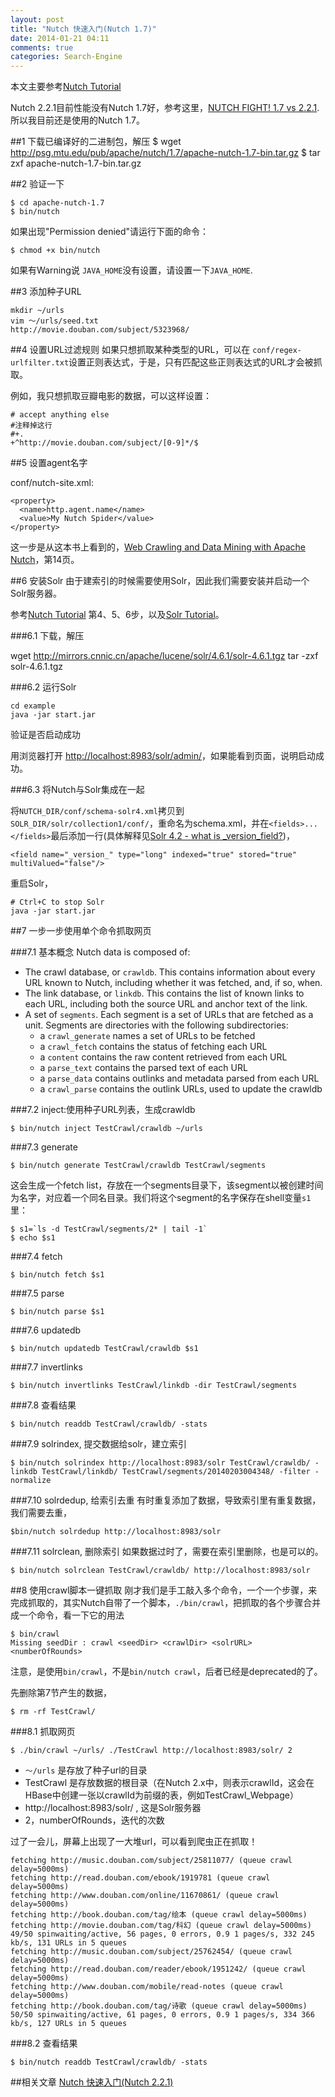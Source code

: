 ```yaml
---
layout: post
title: "Nutch 快速入门(Nutch 1.7)"
date: 2014-01-21 04:11
comments: true
categories: Search-Engine
---
```

本文主要参考[Nutch Tutorial](http://wiki.apache.org/nutch/NutchTutorial)

Nutch 2.2.1目前性能没有Nutch 1.7好，参考这里，[NUTCH FIGHT! 1.7 vs 2.2.1](http://digitalpebble.blogspot.com/2013/09/nutch-fight-17-vs-221.html). 所以我目前还是使用的Nutch 1.7。

##1 下载已编译好的二进制包，解压
    $ wget http://psg.mtu.edu/pub/apache/nutch/1.7/apache-nutch-1.7-bin.tar.gz
    $ tar zxf apache-nutch-1.7-bin.tar.gz

##2 验证一下

    $ cd apache-nutch-1.7
    $ bin/nutch

如果出现"Permission denied"请运行下面的命令：

    $ chmod +x bin/nutch

如果有Warning说 `JAVA_HOME`没有设置，请设置一下`JAVA_HOME`.

##3 添加种子URL

    mkdir ~/urls
    vim ～/urls/seed.txt
    http://movie.douban.com/subject/5323968/

##4 设置URL过滤规则
如果只想抓取某种类型的URL，可以在 `conf/regex-urlfilter.txt`设置正则表达式，于是，只有匹配这些正则表达式的URL才会被抓取。

<!--more-->

例如，我只想抓取豆瓣电影的数据，可以这样设置：
    
    # accept anything else
    #注释掉这行
    #+.
    +^http://movie.douban.com/subject/[0-9]*/$

##5 设置agent名字

conf/nutch-site.xml:

    <property>
      <name>http.agent.name</name>
      <value>My Nutch Spider</value>
    </property>

这一步是从这本书上看到的，[Web Crawling and Data Mining with Apache Nutch](http://www.packtpub.com/web-crawling-and-data-mining-with-apache-nutch/book)，第14页。

##6 安装Solr
由于建索引的时候需要使用Solr，因此我们需要安装并启动一个Solr服务器。

参考[Nutch Tutorial](http://wiki.apache.org/nutch/NutchTutorial) 第4、5、6步，以及[Solr Tutorial](http://lucene.apache.org/solr/4_6_1/tutorial.html)。

###6.1 下载，解压

wget http://mirrors.cnnic.cn/apache/lucene/solr/4.6.1/solr-4.6.1.tgz
tar -zxf solr-4.6.1.tgz

###6.2 运行Solr

    cd example
    java -jar start.jar

验证是否启动成功

用浏览器打开 <http://localhost:8983/solr/admin/>，如果能看到页面，说明启动成功。

###6.3 将Nutch与Solr集成在一起

将`NUTCH_DIR/conf/schema-solr4.xml`拷贝到`SOLR_DIR/solr/collection1/conf/`，重命名为schema.xml，并在`<fields>...</fields>`最后添加一行(具体解释见[Solr 4.2 - what is _version_field?](http://stackoverflow.com/questions/15527380/solr-4-2-what-is-version-field))，

    <field name="_version_" type="long" indexed="true" stored="true" multiValued="false"/>

重启Solr，

    # Ctrl+C to stop Solr
    java -jar start.jar

##7 一步一步使用单个命令抓取网页

###7.1 基本概念
Nutch data is composed of:

- The crawl database, or `crawldb`. This contains information about every URL known to Nutch, including whether it was fetched, and, if so, when.
- The link database, or `linkdb`. This contains the list of known links to each URL, including both the source URL and anchor text of the link.
- A set of `segments`. Each segment is a set of URLs that are fetched as a unit. Segments are directories with the following subdirectories:
  + a `crawl_generate` names a set of URLs to be fetched
  + a `crawl_fetch` contains the status of fetching each URL
  + a `content` contains the raw content retrieved from each URL
  + a `parse_text` contains the parsed text of each URL
  + a `parse_data` contains outlinks and metadata parsed from each URL
  + a `crawl_parse` contains the outlink URLs, used to update the crawldb

###7.2 inject:使用种子URL列表，生成crawldb

    $ bin/nutch inject TestCrawl/crawldb ~/urls

###7.3 generate

    $ bin/nutch generate TestCrawl/crawldb TestCrawl/segments

这会生成一个fetch list，存放在一个segments目录下，该segment以被创建时间为名字，对应着一个同名目录。我们将这个segment的名字保存在shell变量`s1`里：

    $ s1=`ls -d TestCrawl/segments/2* | tail -1`
    $ echo $s1

###7.4 fetch

    $ bin/nutch fetch $s1

###7.5 parse

    $ bin/nutch parse $s1

###7.6 updatedb

    $ bin/nutch updatedb TestCrawl/crawldb $s1

###7.7 invertlinks

    $ bin/nutch invertlinks TestCrawl/linkdb -dir TestCrawl/segments

###7.8 查看结果

    $ bin/nutch readdb TestCrawl/crawldb/ -stats

###7.9 solrindex, 提交数据给solr，建立索引

    $ bin/nutch solrindex http://localhost:8983/solr TestCrawl/crawldb/ -linkdb TestCrawl/linkdb/ TestCrawl/segments/20140203004348/ -filter -normalize

###7.10 solrdedup, 给索引去重
有时重复添加了数据，导致索引里有重复数据，我们需要去重，

    $bin/nutch solrdedup http://localhost:8983/solr

###7.11 solrclean, 删除索引
如果数据过时了，需要在索引里删除，也是可以的。

    $ bin/nutch solrclean TestCrawl/crawldb/ http://localhost:8983/solr

##8 使用crawl脚本一键抓取
刚才我们是手工敲入多个命令，一个一个步骤，来完成抓取的，其实Nutch自带了一个脚本，`./bin/crawl`，把抓取的各个步骤合并成一个命令，看一下它的用法

    $ bin/crawl 
    Missing seedDir : crawl <seedDir> <crawlDir> <solrURL> <numberOfRounds>

注意，是使用`bin/crawl`，不是`bin/nutch crawl`，后者已经是deprecated的了。

先删除第7节产生的数据，

    $ rm -rf TestCrawl/

###8.1 抓取网页

    $ ./bin/crawl ~/urls/ ./TestCrawl http://localhost:8983/solr/ 2

* `～/urls` 是存放了种子url的目录
* TestCrawl 是存放数据的根目录（在Nutch 2.x中，则表示crawlId，这会在HBase中创建一张以crawlId为前缀的表，例如TestCrawl_Webpage）
* http://localhost:8983/solr/ , 这是Solr服务器
* 2，numberOfRounds，迭代的次数

过了一会儿，屏幕上出现了一大堆url，可以看到爬虫正在抓取！

    fetching http://music.douban.com/subject/25811077/ (queue crawl delay=5000ms)
    fetching http://read.douban.com/ebook/1919781 (queue crawl delay=5000ms)
    fetching http://www.douban.com/online/11670861/ (queue crawl delay=5000ms)
    fetching http://book.douban.com/tag/绘本 (queue crawl delay=5000ms)
    fetching http://movie.douban.com/tag/科幻 (queue crawl delay=5000ms)
    49/50 spinwaiting/active, 56 pages, 0 errors, 0.9 1 pages/s, 332 245 kb/s, 131 URLs in 5 queues
    fetching http://music.douban.com/subject/25762454/ (queue crawl delay=5000ms)
    fetching http://read.douban.com/reader/ebook/1951242/ (queue crawl delay=5000ms)
    fetching http://www.douban.com/mobile/read-notes (queue crawl delay=5000ms)
    fetching http://book.douban.com/tag/诗歌 (queue crawl delay=5000ms)
    50/50 spinwaiting/active, 61 pages, 0 errors, 0.9 1 pages/s, 334 366 kb/s, 127 URLs in 5 queues

###8.2 查看结果

    $ bin/nutch readdb TestCrawl/crawldb/ -stats

##相关文章
[Nutch 快速入门(Nutch 2.2.1)](http://www.yanjiuyanjiu.com/blog/20140201/)

